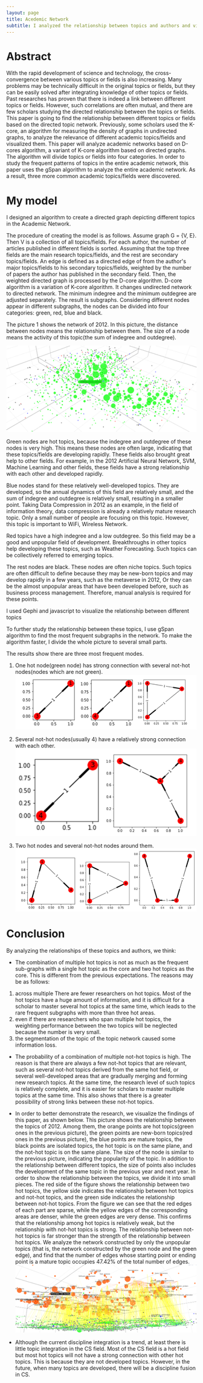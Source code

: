 ```yaml
---
layout: page
title: Acedemic Network
subtitle: I analyzed the relationship between topics and authors and visualized them.
---
```


# Abstract

With the rapid development of science and technology, the cross-convergence between various topics or fields is also increasing. Many problems may be technically difficult in the original topics or fields, but they can be easily solved after integrating knowledge of other topics or fields. Past researches has proven that there is indeed a link between different topics or fields. However, such correlations are often mutual, and there are few scholars studying the directed relationship between the topics or fields. This paper is going to find the relationship between different topics or fields based on the directed topic network.
Previously, some scholars used the K-core, an algorithm for measuring the density of graphs in undirected graphs, to analyze the relevance of different academic topics/fields and visualized them. This paper will analyze academic networks based on D-cores algorithm, a variant of K-core algorithm based on directed graphs. The algorithm will divide topics or fields into four categories. In order to study the frequent patterns of topics in the entire academic network, this paper uses the gSpan algorithm to analyze the entire academic network. As a result, three more common academic topics/fields were discovered.

# My model
I designed an algorithm to create a directed graph depicting different topics in the Academic Network. 

The procedure of creating the model is as follows.
Assume graph G = {V, E}. Then V is a collection of all topics/fields. For each author, the number of articles published in different fields is sorted. Assuming that the top three fields are the main research topics/fields, and the rest are secondary topics/fields. An edge is defined as a directed edge of from the author's major topics/fields to his secondary topics/fields, weighted by the number of papers the author has published in the secondary field.
Then, the weighted directed graph is processed by the D-core algorithm. D-core algorithm is a variation of K-core algorithm. It changes undirected network to directed network. The minimum indegree and the minimum outdegree are adjusted separately. The result is subgraphs. Considering different nodes appear in different subgraphs, the nodes can be divided into four categories: green, red, blue and black.

The picture 1 shows the network of 2012. In this picture, the distance between nodes means the relationship between them. The size of a node means the activity of this topic(the sum of indegree and outdegree).

![avatar](/img/acenet_2012.png)

Green nodes are hot topics, because the indegree and outdegree of these nodes is very high. This means these nodes are often large, indicating that these topics/fields are developing rapidly. These fields also brought great help to other fields. For example, in the 2012 Artificial Neural Network, SVM, Machine Learning and other fields, these fields have a strong relationship with each other and developed rapidly.

Blue nodes stand for these relatively well-developed topics. They are developed, so the annual dynamics of this field are relatively small, and the sum of indegree and outdegree is relatively small, resulting in a smaller point. Taking Data Compression in 2012 as an example, in the field of information theory, data compression is already a relatively mature research topic. Only a small number of people are focusing on this topic. However, this topic is important to WiFi, Wireless Network.

Red topics have a high indegree and a low outdegree. So this field may be a good and unpopular field of development. Breakthroughs in other topics help developing these topics, such as Weather Forecasting. Such topics can be collectively referred to emerging topics.

The rest nodes are black. These nodes are often niche topics. Such topics are often difficult to define because they may be new-born topics and may develop rapidly in a few years, such as the metaverse in 2012, Or they can be the almost unpopular areas that have been developed before, such as business process management. Therefore, manual analysis is required for these points. 

I used Gephi and javascript to visualize the relationship between different topics

To further study the relationship between these topics, I use gSpan algorithm to find the most frequent subgraphs in the network. To make the algorithm faster, I divide the whole picture to several small parts.

The results show there are three most frequent modes.

1. One hot node(green node) has strong connection with several not-hot nodes(nodes which are not green).
![avatar](/img/acenet_fre_1.png)

2. Several not-hot nodes(usually 4) have a relatively strong connection with each other.
![avatar](/img/acenet_fre_2.png)

3. Two hot nodes and several not-hot nodes around them.
![avatar](/img/acenet_fre_3.png)

# Conclusion

By analyzing the relationships of these topics and authors, we think:

* The combination of multiple hot topics is not as much as the frequent sub-graphs with a single hot topic as the core and two hot topics as the core. This is different from the previous expectations. The reasons may be as follows: 
1. across multiple There are fewer researchers on hot topics. Most of the hot topics have a huge amount of information, and it is difficult for a scholar to master several hot topics at the same time, which leads to the rare frequent subgraphs with more than three hot areas. 
2. even if there are researchers who span multiple hot topics, the weighting performance between the two topics will be neglected because the number is very small. 
3. the segmentation of the topic of the topic network caused some information loss.
* The probability of a combination of multiple not-hot topics is high. The reason is that there are always a few not-hot topics that are relevant, such as several not-hot topics derived from the same hot field, or several well-developed areas that are gradually merging and forming new research topics. At the same time, the research level of such topics is relatively complete, and it is easier for scholars to master multiple topics at the same time. This also shows that there is a greater possibility of strong links between these not-hot topics.

* In order to better demonstrate the research, we visualize the findings of this paper, as shown below. This picture shows the relationship between the topics of 2012. Among them, the orange points are hot topics(green ones in the previous picture), the green points are new-born topics(red ones in the previous picture), the blue points are mature topics, the black points are isolated topics, the hot topic is on the same plane, and the not-hot topic is on the same plane. The size of the node is similar to the previous picture, indicating the popularity of the topic. In addition to the relationship between different topics, the size of points also includes the development of the same topic in the previous year and next year. In order to show the relationship between the topics, we divide it into small pieces. The red side of the figure shows the relationship between two hot topics, the yellow side indicates the relationship between hot topics and not-hot topics, and the green side indicates the relationship between not-hot topics. From the figure we can see that the red edges of each part are sparse, while the yellow edges of the corresponding areas are denser, while the green edges are very dense. This confirms that the relationship among hot topics is relatively weak, but the relationship with not-hot topics is strong. The relationship between not-hot topics is far stronger than the strength of the relationship between hot topics. We analyze the network constructed by only the unpopular topics (that is, the network constructed by the green node and the green edge), and find that the number of edges whose starting point or ending point is a mature topic occupies 47.42% of the total number of edges. 
![avatar](/img/acenet_conclusion.png)

* Although the current discipline integration is a trend, at least there is little topic integration in the CS field. Most of the CS field is a hot field but most hot topics will not have a strong connection with other hot topics. This is because they are not developed topics. However, in the future, when many topics are developed, there will be a discipline fusion in CS.


